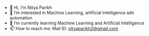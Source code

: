 - 👋 Hi, I’m Nitya Parikh
- 👀 I’m interested in Machine Learning, artificial Intelligence adn automation 
- 🌱 I’m currently learning Machine Learning and Artificial Intelligence
- 📫 How to reach me:
  Mail ID: nityaparikh2@gmail.com

<!---
nit15/nit15 is a ✨ special ✨ repository because its `README.md` (this file) appears on your GitHub profile.
You can click the Preview link to take a look at your changes.
--->
